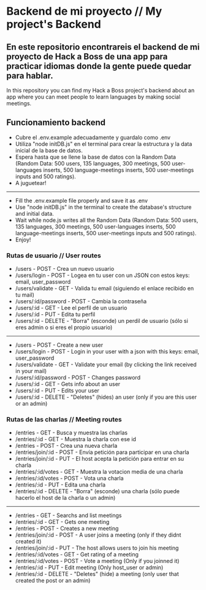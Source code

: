 # Backend de mi proyecto // My project's Backend

En este repositorio encontrareis el backend de mi proyecto de Hack a Boss de una app para practicar idiomas donde la gente puede quedar para hablar.
----------------------------------------------------------------------------------------------------------------------------------------------------
In this repository you can find my Hack a Boss project's backend about an app where you can meet people to learn languages by making social meetings.

## Funcionamiento backend

- Cubre el .env.example adecuadamente y guardalo como .env
- Utiliza "node initDB.js" en el terminal para crear la estructura y la data inicial de la base de datos.
- Espera hasta que se llene la base de datos con la Random Data (Random Data: 500 users, 135 languages, 300 meetings, 500 user-languages inserts, 500 language-meetings inserts, 500 user-meetings inputs and 500 ratings).
- A juguetear!
----------------------------------------------------------------------------------------------------------------------------------------------------
- Fill the .env.example file properly and save it as .env
- Use "node initDB.js" in the terminal to create the database's structure and initial data.
- Wait while node.js writes all the Random Data (Random Data: 500 users, 135 languages, 300 meetings, 500 user-languages inserts, 500 language-meetings inserts, 500 user-meetings inputs and 500 ratings).
- Enjoy!

### Rutas de usuario // User routes

- /users - POST - Crea un nuevo usuario
- /users/login - POST - Logea en tu user con un JSON con estos keys: email, user_password
- /users/validate - GET - Valida tu email (siguiendo el enlace recibido en tu mail)
- /users/:id/password - POST - Cambia la contraseña
- /users/:id - GET - Lee el perfil de un usuario
- /users/:id - PUT - Edita tu perfil
- /users/:id - DELETE - "Borra" (esconde) un perdil de usuario (sólo si eres admin o si eres el propio usuario)

---------------------------------------------------------------------------------------------------------------

- /users - POST - Create a new user
- /users/login - POST - Login in your user with a json with this keys: email, user_password
- /users/validate - GET - Validate your email (by clicking the link received in your mail)
- /users/:id/password - POST - Changes password
- /users/:id - GET - Gets info about an user
- /users/:id - PUT - Edits your user
- /users/:id - DELETE - "Deletes" (hides) an user (only if you are this user or an admin)

### Rutas de las charlas // Meeting routes

- /entries - GET - Busca y muestra las charlas
- /entries/:id - GET - Muestra la charla con ese id
- /entries - POST - Crea una nueva charla
- /entries/join/:id - POST - Envía petición para participar en una charla
- /entries/join/:id - PUT - El host acepta la petición para entrar en su charla
- /entries/:id/votes - GET - Muestra la votacion media de una charla
- /entries/:id/votes - POST - Vota una charla
- /entries/:id - PUT - Edita una charla
- /entries/:id - DELETE - "Borra" (esconde) una charla (sólo puede hacerlo el host de la charla o un admin)

---------------------------------------------------------------------------------------------------------------

- /entries - GET - Searchs and list meetings
- /entries/:id - GET - Gets one meeting
- /entries - POST - Creates a new meeting
- /entries/join/:id - POST - A user joins a meeting (only if they didnt created it)
- /entries/join/:id - PUT - The host allows users to join his meeting
- /entries/:id/votes - GET - Get rating of a meeting
- /entries/:id/votes - POST - Vote a meeting (Only if you joinned it)
- /entries/:id - PUT - Edit meeting (Only host_user or admin)
- /entries/:id - DELETE - "Deletes" (hide) a meeting (only user that created the post or an admin)